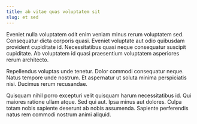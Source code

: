 ```yaml
---
title: ab vitae quas voluptatem sit
slug: et sed
---
```


Eveniet nulla voluptatem odit enim veniam minus rerum voluptatem sed. Consequatur dicta corporis quasi. Eveniet voluptate aut odio quibusdam provident cupiditate id. Necessitatibus quasi neque consequatur suscipit cupiditate. Ab voluptatem id quasi praesentium voluptatem asperiores rerum architecto.

Repellendus voluptas unde tenetur. Dolor commodi consequatur neque. Natus tempore unde nostrum. Et aspernatur ut soluta minima perspiciatis nisi. Ducimus rerum recusandae.

Quisquam nihil porro excepturi velit quisquam harum necessitatibus id. Qui maiores ratione ullam atque. Sed qui aut. Ipsa minus aut dolores. Culpa totam nobis sapiente deserunt ab nobis assumenda. Sapiente perferendis natus rem commodi nostrum animi aliquid.
